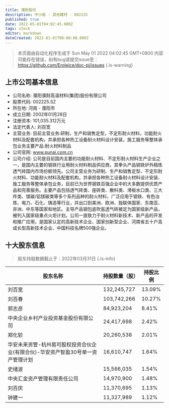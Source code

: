 ```yaml
---
title: 濮耐股份
description: 中小板 - 其他建材 - 002225
published: true
date: 2022-05-01T04:02:45.000Z
tags: stock
editor: markdown
dateCreated: 2022-01-01T00:00:00.000Z
---
```


> 本页面由自动化程序生成于 Sun May 01 2022 04:02:45 GMT+0800
> 内容可能存在错误，如有bug请提交issue至：https://github.com/Eroleice/doc-pi/issues
{.is-warning}

## 上市公司基本信息
- 公司名称: 濮阳濮耐高温材料(集团)股份有限公司
- 股票代码: 002225.SZ
- 所在地: 河南 - 濮阳市
- 成立日期: 2002年01月28日
- 注册资本: 101,035.312万元
- 法定代表人: 刘百宽
- 主营业务: 目前主营业务:研制，生产和销售定型，不定形耐火材料，功能耐火材料及配套机构，并承担各种热工设备耐火材料设计安装，施工服务等整体承包业务主要产品:耐火材料制品
- 公司官网: www.punai.com.cn
- 公司介绍: 公司是目前国内主要的功能耐火材料、不定形耐火材料生产企业之一，是国内主要的钢铁行业用耐火材料制品供应商，其拳头产品钢铁炉外精炼透气砖国内市场份额领先。公司主营业务为研制、生产和销售定型、不定形耐火材料、功能耐火材料及配套机构，并承担各种热工设备耐火材料设计安装、施工服务等整体承包业务，目前已为世界钢铁百强企业中的大多数提供优质产品和完善服务。主要产品包括透气砖类、座砖类、散料类、滑板水口类、三大件类、镁碳/铝镁碳类等多个系列品种的耐火材料，广泛应用于钢铁、有色冶炼、电力、石化、铸造等行业，并出口到美洲、欧洲、独联体国家、东南亚、非洲、中东等国家和地区。主导产品钢包底吹氩透气砖被定为国家级新产品，被列入国家级重点火炬计划。公司一直致力于耐火材料新技术、新产品的开发和推广应用，是国家认定的高新技术企业、国家创新型企业、河南省五十户高成长型高新技术企业、中国科技名牌500强企业。


## 十大股东信息
> 股东持股数据截止于：2022年03月31日
{.is-info}

| 股东名称 | 持股数量（股） | 持股比例 |
| --- | --- | --- |
| 刘百宽 | 132,245,727 | 13.09% |
| 刘百春 | 103,742,266 | 10.27% |
| 郭志彦 | 84,923,204 | 8.41% |
| 中央企业乡村产业投资基金股份有限公司 | 24,417,698 | 2.42% |
| 郑化轸 | 20,260,538 | 2.01% |
| 华安未来资管-杭州易可股权投资合伙企业(有限合伙)-华安资产智盈30号单一资产管理计划 | 16,610,747 | 1.64% |
| 史绪波 | 15,566,035 | 1.54% |
| 中央汇金资产管理有限责任公司 | 14,970,900 | 1.48% |
| 刘百庆 | 11,370,695 | 1.13% |
| 钟建一 | 11,327,989 | 1.12% |





